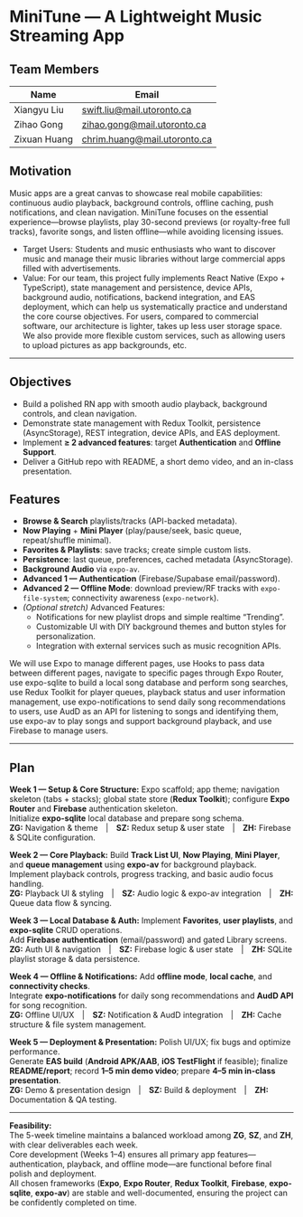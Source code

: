 # MiniTune — A Lightweight Music Streaming App
## Team Members
| Name           | Email                        |
|----------------|------------------------------|
| Xiangyu Liu    | swift.liu@mail.utoronto.ca   |
| Zihao Gong     | zihao.gong@mail.utoronto.ca  |
| Zixuan Huang   | chrim.huang@mail.utoronto.ca |


## Motivation
Music apps are a great canvas to showcase real mobile capabilities: continuous audio playback, background controls, offline caching, push notifications, and clean navigation. MiniTune focuses on the essential experience—browse playlists, play 30-second previews (or royalty-free full tracks), favorite songs, and listen offline—while avoiding licensing issues.
- Target Users: Students and music enthusiasts who want to discover music and manage their music libraries without large commercial apps filled with advertisements. 
- Value: For our team, this project fully implements React Native (Expo + TypeScript), state management and persistence, device APIs, background audio, notifications, backend integration, and EAS deployment, which can help us systematically practice and understand the core course objectives. 
	 For users, compared to commercial software, our architecture is lighter, takes up less user storage space. We also provide more flexible custom services, such as allowing users to upload pictures as app backgrounds, etc.
---
## Objectives
- Build a polished RN app with smooth audio playback, background controls, and clean navigation.
- Demonstrate state management with Redux Toolkit, persistence (AsyncStorage), REST integration, device APIs, and EAS deployment.
- Implement **≥ 2 advanced features**: target **Authentication** and **Offline Support**.
- Deliver a GitHub repo with README, a short demo video, and an in-class presentation.

## Features
- **Browse & Search** playlists/tracks (API-backed metadata).
- **Now Playing** + **Mini Player** (play/pause/seek, basic queue, repeat/shuffle minimal).
- **Favorites & Playlists**: save tracks; create simple custom lists.
- **Persistence**: last queue, preferences, cached metadata (AsyncStorage).
- **Background Audio** via `expo-av`.
- **Advanced 1 — Authentication** (Firebase/Supabase email/password).
- **Advanced 2 — Offline Mode**: download preview/RF tracks with `expo-file-system`; connectivity awareness (`expo-network`).
- *(Optional stretch)* Advanced Features:
  - Notifications for new playlist drops and simple realtime “Trending”.
  - Customizable UI with DIY background themes and button styles for personalization.
  - Integration with external services such as music recognition APIs.


We will use Expo to manage different pages, use Hooks to pass data between different pages, navigate to specific pages through Expo Router, use expo-sqlite to build a local song database and perform song searches, use Redux Toolkit for player queues, playback status and user information management, use expo-notifications to send daily song recommendations to users, use AudD as an API for listening to songs and identifying them, use expo-av to play songs and support background playback, and use Firebase to manage users.


---
## **Plan**

**Week 1 — Setup & Core Structure:** Expo scaffold; app theme; navigation skeleton (tabs + stacks); global state store (**Redux Toolkit**); configure **Expo Router** and **Firebase** authentication skeleton.  
Initialize **expo-sqlite** local database and prepare song schema.  
**ZG:** Navigation & theme | **SZ:** Redux setup & user state | **ZH:** Firebase & SQLite configuration.  

**Week 2 — Core Playback:** Build **Track List UI**, **Now Playing**, **Mini Player**, and **queue management** using **expo-av** for background playback.  
Implement playback controls, progress tracking, and basic audio focus handling.  
**ZG:** Playback UI & styling | **SZ:** Audio logic & expo-av integration | **ZH:** Queue data flow & syncing.  

**Week 3 — Local Database & Auth:** Implement **Favorites**, **user playlists**, and **expo-sqlite** CRUD operations.  
Add **Firebase authentication** (email/password) and gated Library screens.  
**ZG:** Auth UI & navigation | **SZ:** Firebase logic & user state | **ZH:** SQLite playlist storage & data persistence.  

**Week 4 — Offline & Notifications:** Add **offline mode**, **local cache**, and **connectivity checks**.  
Integrate **expo-notifications** for daily song recommendations and **AudD API** for song recognition.  
**ZG:** Offline UI/UX | **SZ:** Notification & AudD integration | **ZH:** Cache structure & file system management.  

**Week 5 — Deployment & Presentation:** Polish UI/UX; fix bugs and optimize performance.  
Generate **EAS build** (**Android APK/AAB**, **iOS TestFlight** if feasible); finalize **README/report**; record **1–5 min demo video**; prepare **4–5 min in-class presentation**.  
**ZG:** Demo & presentation design | **SZ:** Build & deployment | **ZH:** Documentation & QA testing.  

---

**Feasibility:**  
The 5-week timeline maintains a balanced workload among **ZG**, **SZ**, and **ZH**, with clear deliverables each week.  
Core development (Weeks 1–4) ensures all primary app features—authentication, playback, and offline mode—are functional before final polish and deployment.  
All chosen frameworks (**Expo**, **Expo Router**, **Redux Toolkit**, **Firebase**, **expo-sqlite**, **expo-av**) are stable and well-documented, ensuring the project can be confidently completed on time.



